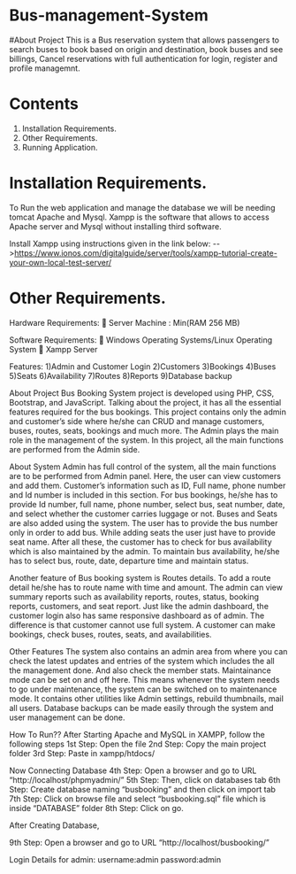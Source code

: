 # Bus-management-System
#About Project
This is a Bus reservation system that allows passengers to search buses to book based on origin and destination, 
book buses and see billings, Cancel reservations with full authentication for login, register and profile managemnt.


# Contents
1. Installation Requirements.
2. Other Requirements.
2. Running Application.

# Installation Requirements.
To Run the web application and manage the database we will be needing tomcat Apache and Mysql. Xampp is the software that allows to access Apache server and Mysql without installing third software.

Install Xampp using instructions given in the link below:
-->https://www.ionos.com/digitalguide/server/tools/xampp-tutorial-create-your-own-local-test-server/

# Other Requirements.
Hardware Requirements:
 Server Machine : Min(RAM 256 MB)

Software Requirements:
 Windows Operating Systems/Linux Operating System
 Xampp Server


Features:
1)Admin and Customer Login
2)Customers
3)Bookings
4)Buses
5)Seats
6)Availability
7)Routes
8)Reports
9)Database backup

About Project
Bus Booking System project is developed using PHP, CSS, Bootstrap, and JavaScript. Talking about the project, it has all the essential features required for the bus bookings. This project contains only the admin and customer’s side where he/she can CRUD and manage customers, buses, routes, seats, bookings and much more. The Admin plays the main role in the management of the system. In this project, all the main functions are performed from the Admin side.

About System
Admin has full control of the system, all the main functions are to be performed from Admin panel. Here, the user can view customers and add them. Customer’s information such as ID, Full name, phone number and Id number is included in this section. For bus bookings, he/she has to provide Id number, full name, phone number, select bus, seat number, date, and select whether the customer carries luggage or not. Buses and Seats are also added using the system. The user has to provide the bus number only in order to add bus. While adding seats the user just have to provide seat name. After all these, the customer has to check for bus availability which is also maintained by the admin. To maintain bus availability, he/she has to select bus, route, date, departure time and maintain status.

Another feature of Bus booking system is Routes details. To add a route detail he/she has to route name with time and amount. The admin can view summary reports such as availability reports, routes, status, booking reports, customers, and seat report. Just like the admin dashboard, the customer login also has same responsive dashboard as of admin. The difference is that customer cannot use full system. A customer can make bookings, check buses, routes, seats, and availabilities.

Other Features
The system also contains an admin area from where you can check the latest updates and entries of the system which includes the all the management done. And also check the member stats. Maintainance mode can be set on and off here. This means whenever the system needs to go under maintenance, the system can be switched on to maintenance mode. It contains other utilities like Admin settings, rebuild thumbnails, mail all users. Database backups can be made easily through the system and user management can be done.

How To Run??
After Starting Apache and MySQL in XAMPP, follow the following steps
1st Step: Open the file
2nd Step: Copy the main project folder
3rd Step: Paste in xampp/htdocs/

Now Connecting Database
4th Step: Open a browser and go to URL “http://localhost/phpmyadmin/”
5th Step: Then, click on databases tab
6th Step: Create database naming “busbooking” and then click on import tab
7th Step: Click on browse file and select “busbooking.sql” file which is inside “DATABASE” folder
8th Step: Click on go.

After Creating Database,

9th Step: Open a browser and go to URL “http://localhost/busbooking/”

Login Details for admin: username:admin
			 password:admin




